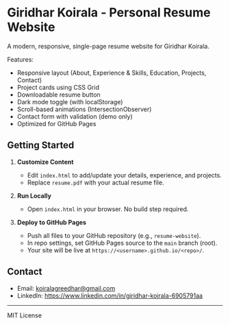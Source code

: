 # Giridhar Koirala - Personal Resume Website

A modern, responsive, single-page resume website for Giridhar Koirala.

Features:
- Responsive layout (About, Experience & Skills, Education, Projects, Contact)
- Project cards using CSS Grid
- Downloadable resume button
- Dark mode toggle (with localStorage)
- Scroll-based animations (IntersectionObserver)
- Contact form with validation (demo only)
- Optimized for GitHub Pages

## Getting Started

1. **Customize Content**
   - Edit `index.html` to add/update your details, experience, and projects.
   - Replace `resume.pdf` with your actual resume file.

2. **Run Locally**
   - Open `index.html` in your browser. No build step required.

3. **Deploy to GitHub Pages**
   - Push all files to your GitHub repository (e.g., `resume-website`).
   - In repo settings, set GitHub Pages source to the `main` branch (root).
   - Your site will be live at `https://<username>.github.io/<repo>/`.

## Contact
- Email: koiralagreedhar@gmail.com
- LinkedIn: https://www.linkedin.com/in/giridhar-koirala-6905791aa

---
MIT License 
